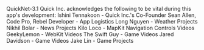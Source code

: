 QuickNet-3.1
Quick Inc. acknowledges the following to be vital during this app's development:
Ishini Tennakoon - Quick Inc.'s Co-Founder
Sean Allen, Code Pro, Rebel Developer - App Logistics
Long Nguyen - Weather Projects
Nikhil Bolar - News Projects
Kilo Loco - MapKit Navigation Controls Videos
GeekyLemon - WebKit Videos
The Swift Guy - Game Videos
Jared Davidson - Game Videos
Jake Lin - Game Projects
